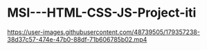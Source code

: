 # MSI---HTML-CSS-JS-Project-iti


https://user-images.githubusercontent.com/48739505/179357238-38d37c57-474e-47b0-88df-71b606785b02.mp4

